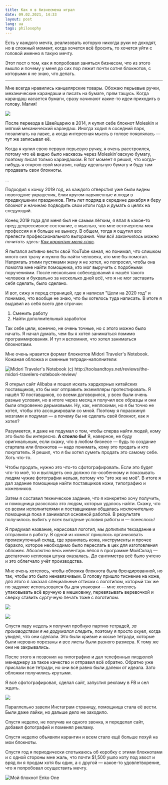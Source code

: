 ```yaml
---
title: Как я в бизнесмена играл
date: 09.02.2021, 14:33
layout: post
lang: ua
tags: philosophy
---
```


Есть у каждого мечта, реализовать которую никогда руки не доходят, но в сложный
момент, когда хочется всё бросить, то хочется уйти с головой именно в такую
мечту.

Этот пост о том, как я попробовал заняться бизнесом, что из этого вышло и
почему у меня до сих пор лежит почти сотня блокнотов, с которыми я не знаю, что
делать.

------

Мне всегда нравились канцелярские товары. Обожаю перьевые ручки, механические
карандаши и писать на бумаге, прям тащусь. Когда карандаш касается бумаги,
сразу начинают какие-то идеи приходить в голову. Магия!

![](/img/posts/006/1.jpeg)

После переезда в Швейцарию в 2014, я купил себе блокнот Moleskin и мягкий
механический карандаш. Иногда ходил в соседний парк, позалипать на лавке, а
когда интересная мысль в голове появлялась — тут же записывал её.

Когда я купил свою первую перьевую ручку, я очень расстроился, потому что её
видно было насквозь через Moleskin'овскую бумагу, поэтому писал только
карандашом. В тот момент я решил, что когда-нибудь я открою свой магазин, найду
идеальную бумагу и буду там продавать свои блокноты.

...

Подходил к концу 2019 год, из каждого отверстия уже были видны новогодние
украшения, ёлки кругом наряженные и люди в предвкушении праздников. Пять лет
подряд в середине декабря я беру блокнот и начинаю подводить свои итоги года и
думать о целях на следующий.

Конец 2019 года для меня был не самым лёгким, я впал в какое-то
пред-депрессивное состояние, с мыслью, что мне осточертела моя профессия и я
больше не вынесу. В общем, тогда я ощутил все прелести профессионального
выгорания. *Чем всё закончилось можно почитать здесь: [Как карантин меня
спас](/kak-karantin-menya-spas)*.

Я пытался активно вести свой YouTube канал, но понимал, что слишком много сил
трачу и нужно бы найти человека, кто мне бы помогал. Напрягать этими пустяками
жену я не хотел, но попросил, чтобы она помогла мне найти помощника, кто мог
выручить с подобными поручениями. После нескольких собеседований я нашёл такого
человека и буквально за несколько дней всё, что я не мог заставить себя
сделать, было сделано.

И вот, сижу я перед страницей, где я написал "Цели на 2020 год" и понимаю, что
вообще не знаю, что бы хотелось туда написать. В итоге я выдавил из себя всего
две строчки:
1. Сменить работу
2. Найти дополнительный заработок

Так себе цели, конечно, не очень точные, но с этого можно было начать. Я начал
думать, чем бы я хотел заниматься помимо программирования. И тут я вспомнил,
что хотел заниматься блокнотами.

Мне очень нравится формат блокнотов Midori Traveler's Notebook. Кожаная обложка
и сменные тетради-наполнители:

![](/img/posts/006/2.jpeg "Midori Traveler's Notebook (с)
http://toolsandtoys.net/reviews/the-midori-travelers-notebook-review/")

Я открыл сайт Alibaba и пошел искать хардкорных китайских поставщиков, кто бы
мог отправить экземпляры протестировать. Я нашёл 10 поставщиков, со всеми
договорился, у всех были очень разные условия, но в итоге через месяц я получил
все образцы и они были откровенно дерьмовыми. Ну, как, неплохими, но я бы точно
не хотел, чтобы это ассоциировали со мной. Поэтому я пораскинул мозгами и
подумал — а почему бы не сделать свой блокнот, как я хотел?

Разумеется, я даже не подумал о том, чтобы сперва найти людей, кому это было бы
интересно. **А стоило бы!** Я, наверное, не буду оригинальным, если скажу, что
в любом бизнесе — будь то создание стартапа или блокнотов — надо понимать, кому
это продать и кто покупатель. Я решил, что я бы хотел суметь продать это самому
себе. Хоть что-то.

Чтобы продать, нужно это что-то сфотографировать. Если это будет что-то моё, то
и выглядеть оно должно по-особенному и показывать людям чужие фотографии
нельзя, потому что "это же не моё". В итоге я дал задание помощнице найти
поставщиков кожи, типографию и кожевников.

Затем я составил техническое задание, что я конкретно хочу получить, и
помощница разослала это людям, которых удалось найти. Скажу, что со всеми
исполнителями и поставщиками общалась исключительно помощница пока я занимался
основной работой. В результате получилось выбить у всех выгодные условия работы
и — понеслось!

Я придумал название, нарисовал логотип, мы допилили техзадание и отправили в
работу. В одной из комнат пришлось организовать промежуточный склад, где
хранилась кожа, инструменты и прочее барахло, которое необходимо было переслать
в цех для изготовления обложек. Абсолютно весь инвентарь вёлся в программе
МойСклад — достаточно неплохая штука оказалась. До сантиметра всё было учтено и
это облегчало учёт производства.

Мне очень хотелось, чтобы обложка блокнота была брендированной, но так, чтобы
это было ненавязчивым. В голову пришло тиснение на коже, для этого я заказал
специальные оттиски с логотипом, который так же по задумке использовался бы для
упаковки — мне хотелось упаковывать всё вручную в мешковину, перевязывать
веревочкой и сверху ставить сургучную печать тоже с логотипом.

![](/img/posts/006/3.png)

![](/img/posts/006/4.png)

Спустя пару недель я получил пробную партию тетрадей, *за производством я не
додумался следить*, поэтому я просто охуел, когда увидел, что они сделали. Это
были кривые и косые тетради, которые были неровно порезаны и все листы были
разного размера. К тому же они не закрывались.

После этого я позвонил на типографию и дал телефонных пиздюлей менеджеру за
такое качество и отправил всё обратно. Обратно уже прислали все тетради, но они
всё равно были далеки от идеала. Зато обложки получились крутыми.

Я всё сфотографировал, сделал сайт, запустил рекламу в FB и сел ждать.

![](/img/posts/006/5.png)

Параллельно завели Инстаграм страницу, помощница стала её вести. Были даже
лайки, но дальше дело не заходило.

Спустя неделю, не получив ни одного звонка, я переделал сайт, добавил
фотографий и поменял рекламу.

Спустя неделю объявили карантин и всем стало ещё больше похуй на мои блокноты.

Спустя год я периодически спотыкаюсь об коробку с этими блокнотами и с одной
стороны мне жаль, что почти $1,500 ушло коту под хвост и вряд ли я продам хотя
бы один, а с другой — какое-то удовлетворение, что я попробовал осуществить
мечту.

![](/img/posts/006/6.jpeg "Мой блокнот Enko One")

